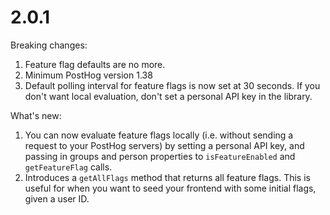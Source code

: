 # 2.0.1

Breaking changes:

1. Feature flag defaults are no more.
2. Minimum PostHog version 1.38
3. Default polling interval for feature flags is now set at 30 seconds. If you don't want local evaluation, don't set a personal API key in the library.

What's new:

1. You can now evaluate feature flags locally (i.e. without sending a request to your PostHog servers) by setting a personal API key, and passing in groups and person properties to `isFeatureEnabled` and `getFeatureFlag` calls.
2. Introduces a `getAllFlags` method that returns all feature flags. This is useful for when you want to seed your frontend with some initial flags, given a user ID.